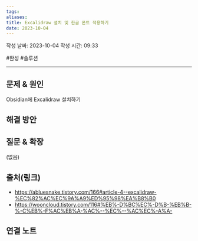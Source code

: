 ```yaml
---
tags: 
aliases: 
title: Excalidraw 설치 및 한글 폰트 적용하기
date: 2023-10-04
---
```

작성 날짜: 2023-10-04
작성 시간: 09:33

#완성  #솔루션

----

## 문제 & 원인

Obsidian에 Excalidraw 설치하기

## 해결 방안


## 질문 & 확장

(없음)

## 출처(링크)
-  https://abluesnake.tistory.com/166#article-4--excalidraw-%EC%82%AC%EC%9A%A9%ED%95%98%EA%B8%B0
- https://wooncloud.tistory.com/116#%EB%-D%BC%EC%-D%B-%EB%B-%-C%EB%-F%AC%EB%A-%AC%--%EC%--%AC%EC%-A%A-

## 연결 노트
